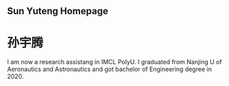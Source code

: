 ## Sun Yuteng Homepage 
# 孙宇腾

I am now a research assistang in IMCL PolyU. I graduated from Nanjing U of Aeronautics and Astronautics and got bachelor of Engineering degree in 2020.

